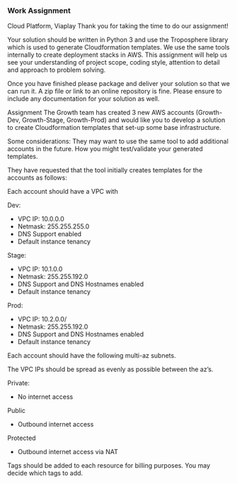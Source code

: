 
### Work Assignment

Cloud Platform, Viaplay
Thank you for taking the time to do our assignment! 

Your solution should be written in  Python 3 and use the Troposphere library which is used to generate Cloudformation templates. We use the same tools internally to create deployment stacks in AWS. This assignment will help us see your understanding  of project scope, coding style, attention to detail and approach to problem solving.

Once you have finished please package and deliver your solution so that we can run it. A zip file or link to an online repository is fine. Please ensure to include any documentation for your solution as well.

 

Assignment
The Growth team has created 3 new AWS accounts (Growth-Dev, Growth-Stage, Growth-Prod) and would like you to develop a solution to create Cloudformation templates that set-up some base infrastructure.

Some considerations:
They may want to use the same tool to add additional accounts in the future.
How you might test/validate your generated templates.

They have requested that the tool initially creates templates for the accounts as follows:

Each account should have a VPC with 

Dev:
* VPC IP: 10.0.0.0
* Netmask: 255.255.255.0	
* DNS Support enabled
* Default instance tenancy

Stage:
* VPC IP: 10.1.0.0
* Netmask: 255.255.192.0
* DNS Support and DNS Hostnames enabled
* Default instance tenancy

Prod:
* VPC IP: 10.2.0.0/
* Netmask: 255.255.192.0
* DNS Support and DNS Hostnames enabled
* Default instance tenancy

Each account should have the following multi-az subnets. 

The VPC IPs should be spread as evenly as possible between the az’s.

Private:

* No internet access

Public
* Outbound internet access

Protected
* Outbound internet access via NAT

Tags should be added to each resource for billing purposes. You may decide which tags to add.

